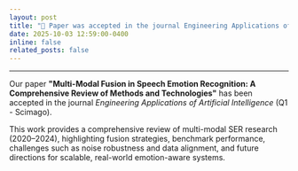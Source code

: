 ```yaml
---
layout: post
title: "📰 Paper was accepted in the journal Engineering Applications of Artificial Intelligence (Q1 - Scimago)."
date: 2025-10-03 12:59:00-0400
inline: false
related_posts: false
---
```

---
Our paper **"Multi-Modal Fusion in Speech Emotion Recognition: A Comprehensive Review of Methods and Technologies"** has been accepted in the journal *Engineering Applications of Artificial Intelligence* (Q1 - Scimago).

This work provides a comprehensive review of multi-modal SER research (2020–2024), highlighting fusion strategies, benchmark performance, challenges such as noise robustness and data alignment, and future directions for scalable, real-world emotion-aware systems.
